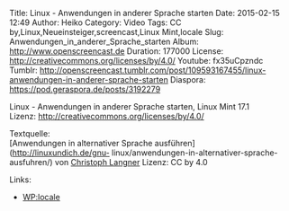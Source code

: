 Title: Linux - Anwendungen in anderer Sprache starten
Date: 2015-02-15 12:49
Author: Heiko
Category: Video
Tags: CC by,Linux,Neueinsteiger,screencast,Linux Mint,locale
Slug: Anwendungen_in_anderer_Sprache_starten
Album: http://www.openscreencast.de
Duration: 177000
License: http://creativecommons.org/licenses/by/4.0/
Youtube: fx35uCpzndc
Tumblr: http://openscreencast.tumblr.com/post/109593167455/linux-anwendungen-in-anderer-sprache-starten
Diaspora: https://pod.geraspora.de/posts/3192279

Linux - Anwendungen in anderer Sprache starten, Linux Mint 17.1  
Lizenz: <http://creativecommons.org/licenses/by/4.0/>  
  
Textquelle:  
[Anwendungen in alternativer Sprache ausführen](http://linuxundich.de/gnu-
linux/anwendungen-in-alternativer-sprache-ausfuhren/) von [Christoph
Langner](http://linuxundich.de/) Lizenz: CC by 4.0

Links:

  * [WP:locale](http://de.wikipedia.org/wiki/Locale "Link zu wikipedia.org/" )

